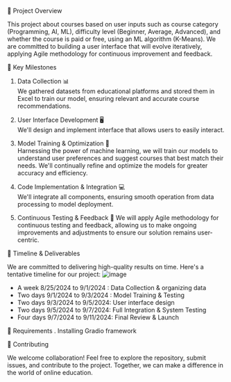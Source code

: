 🚀 Project Overview

This project about courses based on user inputs such as course category (Programming, AI, ML), difficulty level (Beginner, Average, Advanced), and whether the course is paid or free, using an ML algorithm (K-Means). We are committed to building a user interface that will evolve iteratively, applying Agile methodology for continuous improvement and feedback.

 🌟 Key Milestones

1. Data Collection 📊  
   We gathered datasets from educational platforms and stored them in Excel to train our model, ensuring relevant and accurate course recommendations.

2. User Interface Development 🖥  
   We'll design and implement interface that allows users to easily interact.

3. Model Training & Optimization 🤖  
   Harnessing the power of machine learning, we will train our models to understand user preferences and suggest courses that best match their needs. We'll continually refine and optimize the models for greater accuracy and efficiency.

4. Code Implementation & Integration 💻  
   We'll integrate all components, ensuring smooth operation from data processing to model deployment.

5. Continuous Testing & Feedback 🔄
   We will apply Agile methodology for continuous testing and feedback, allowing us to make ongoing improvements and adjustments to ensure our solution remains user-centric.

📅 Timeline & Deliverables

We are committed to delivering high-quality results on time. Here's a tentative timeline for our project:
![image](https://github.com/user-attachments/assets/dbbfe208-7932-4ba1-8bf3-b7bde4451b31)


-  A week 8/25/2024 to 9/1/2024 : Data Collection & organizing data
-  Two days 9/1/2024 to 9/3/2024 : Model Training & Testing
-  Two days 9/3/2024 to 9/5/2024: User interface design
-  Two days 9/5/2024 to 9/7/2024: Full Integration & System Testing
-  Four days 9/7/2024 to 9/11/2024: Final Review & Launch

📍 Requirements 
       . Installing Gradio framework

🤝 Contributing

We welcome collaboration! Feel free to explore the repository, submit issues, and contribute to the project. Together, we can make a difference in the world of online education.
